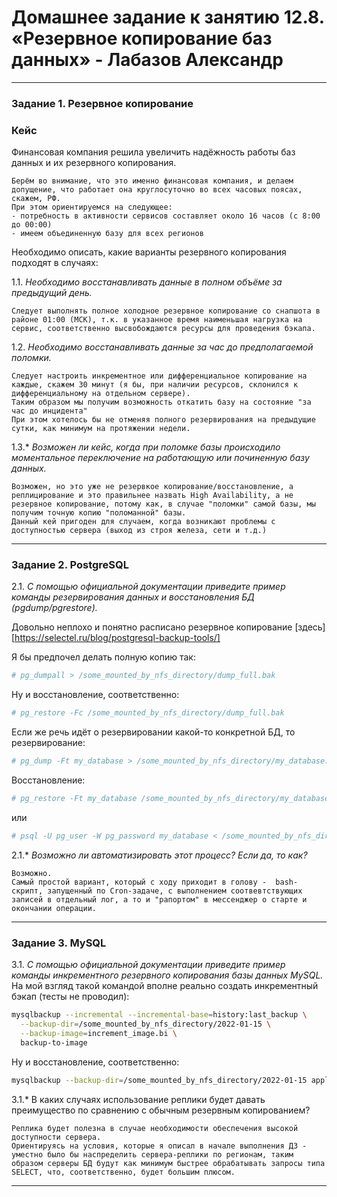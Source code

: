 # Домашнее задание к занятию 12.8. «Резервное копирование баз данных» - Лабазов Александр


---

### Задание 1. Резервное копирование

### Кейс
Финансовая компания решила увеличить надёжность работы баз данных и их резервного копирования. 
```text
Берём во внимание, что это именно финансовая компания, и делаем допущение, что работает она круглосуточно во всех часовых поясах, скажем, РФ.
При этом ориентируемся на следующее:
- потребность в активности сервисов составляет около 16 часов (с 8:00 до 00:00)
- имеем объединенную базу для всех регионов
```
Необходимо описать, какие варианты резервного копирования подходят в случаях: 

1.1. *Необходимо восстанавливать данные в полном объёме за предыдущий день.*
```text
Следует выполнять полное холодное резервное копирование со снапшота в районе 01:00 (МСК), т.к. в указанное время наименьшая нагрузка на сервис, соответственно высвобождаются ресурсы для проведения бэкапа.
```
1.2. *Необходимо восстанавливать данные за час до предполагаемой поломки.*
```text
Следует настроить инкрементное или дифференциальное копирование на каждые, скажем 30 минут (я бы, при наличии ресурсов, склонился к дифференциальному на отдельном сервере).
Таким образом мы получим возможность откатить базу на состояние "за час до инцидента"
При этом хотелось бы не отменяя полного резервирования на предыдущие сутки, как минимум на протяжении недели.
```

1.3.* *Возможен ли кейс, когда при поломке базы происходило моментальное переключение на работающую или починенную базу данных.*
```text
Возможен, но это уже не резервкое копирование/восстановление, а реплицирование и это правильнее назвать High Availability, а не резервное копирование, потому как, в случае "поломки" самой базы, мы получим точную копию "поломанной" базы.
Данный кей пригоден для случаем, когда возникают проблемы с доступностью сервера (выход из строя железа, сети и т.д.)
```

---

### Задание 2. PostgreSQL

2.1. *С помощью официальной документации приведите пример команды резервирования данных и восстановления БД (pgdump/pgrestore).*

Довольно неплохо и понятно расписано резервное копирование [здесь][https://selectel.ru/blog/postgresql-backup-tools/]

Я бы предпочел делать полную копию так:
```sh
# pg_dumpall > /some_mounted_by_nfs_directory/dump_full.bak
```

Ну и восстановление, соответственно:
```sh
# pg_restore -Fc /some_mounted_by_nfs_directory/dump_full.bak
```

Если же речь идёт о резервировании какой-то конкретной БД, то резервирование:
```sh
# pg_dump -Ft my_database > /some_mounted_by_nfs_directory/my_database.tar
```

Восстановление:
```sh
# pg_restore -Ft my_database /some_mounted_by_nfs_directory/my_database.tar
```
или
```sh
# psql -U pg_user -W pg_password my_database < /some_mounted_by_nfs_directory/my_database.tar
```


2.1.* *Возможно ли автоматизировать этот процесс? Если да, то как?*
```text
Возможно.
Самый простой вариант, который с ходу приходит в голову -  bash-скрипт, запущенный по Cron-задаче, с выполнением соотвевтствующих записей в отдельный лог, а то и "рапортом" в мессенджер о старте и окончании операции.
```

---

### Задание 3. MySQL

3.1. *С помощью официальной документации приведите пример команды инкрементного резервного копирования базы данных MySQL.*
На мой взгляд такой командой вполне реально создать инкрементный бэкап (тесты не проводил):
```sh
mysqlbackup --incremental --incremental-base=history:last_backup \
  --backup-dir=/some_mounted_by_nfs_directory/2022-01-15 \
  --backup-image=increment_image.bi \
  backup-to-image
```

Ну и восстановление, соответственно:
```sh
mysqlbackup --backup-dir=/some_mounted_by_nfs_directory/2022-01-15 apply-log
```

3.1.* В каких случаях использование реплики будет давать преимущество по сравнению с обычным резервным копированием?
```text
Реплика будет полезна в случае необходимости обеспечения высокой доступности сервера.
Ориентируясь на условия, которые я описал в начале выполнения ДЗ - уместно было бы наспределить сервера-реплики по регионам, таким образом серверы БД будут как минимум быстрее обрабатывать запросы типа SELECT, что, соответственно, будет большим плюсом.
```

---
